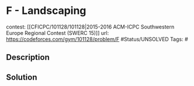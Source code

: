 # F - Landscaping

contest: [[CFICPC/101128/101128|2015-2016 ACM-ICPC Southwestern Europe Regional Contest (SWERC 15)]]
url: https://codeforces.com/gym/101128/problem/F
#Status/UNSOLVED
Tags: #

## Description

## Solution

